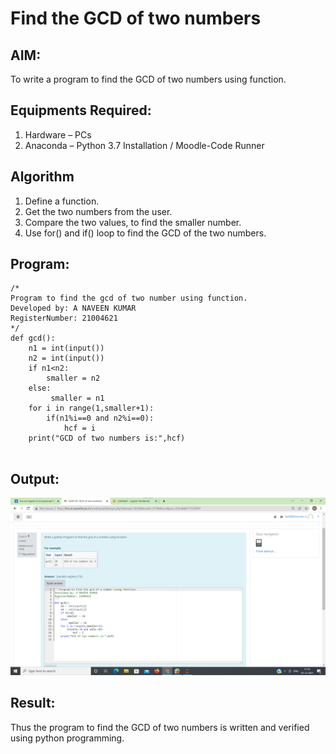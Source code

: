 # Find the GCD of two numbers

## AIM:
To write a program to find the GCD of two numbers using function.

## Equipments Required:
1. Hardware – PCs
2. Anaconda – Python 3.7 Installation / Moodle-Code Runner

## Algorithm
1. Define a function.
2. Get the two numbers from the user.
3. Compare the two values, to find the smaller number.
4. Use for() and if() loop to find the GCD of the two numbers.

## Program:
```
/*
Program to find the gcd of two number using function.
Developed by: A NAVEEN KUMAR
RegisterNumber: 21004621
*/
def gcd():
    n1 = int(input())
    n2 = int(input())
    if n1<n2:
        smaller = n2
    else:
         smaller = n1
    for i in range(1,smaller+1):
        if(n1%i==0 and n2%i==0):
            hcf = i
    print("GCD of two numbers is:",hcf)


```

## Output:
![gcd of two number](GCD1.png)


## Result:
Thus the program to find the GCD of two numbers is written and verified using python programming.
